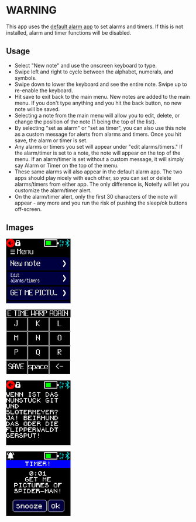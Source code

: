 # WARNING

This app uses the [default alarm app](https://banglejs.com/apps/?id=alarm) to set alarms and timers. If this is not installed, alarm and timer functions will be disabled.

## Usage

* Select "New note" and use the onscreen keyboard to type. 
* Swipe left and right to cycle between the alphabet, numerals, and symbols.
* Swipe down to lower the keyboard and see the entire note. Swipe up to re-enable the keyboard.
* Hit save to exit back to the main menu. New notes are added to the main menu. If you don't type anything and you hit the back button, no new note will be saved.
* Selecting a note from the main menu will allow you to edit, delete, or change the position of the note (1 being the top of the list).
* By selecting "set as alarm" or "set as timer", you can also use this note as a custom message for alerts from alarms and timers. Once you hit save, the alarm or timer is set.
* Any alarms or timers you set will appear under "edit alarms/timers." If the alarm/timer is set to a note, the note will appear on the top of the menu. If an alarm/timer is set without a custom message, it will simply say Alarm or Timer on the top of the menu.
* These same alarms will also appear in the default alarm app. The two apps should play nicely with each other, so you can set or delete alarms/timers from either app. The only difference is, Noteify will let you customize the alarm/timer alert.
* On the alarm/timer alert, only the first 30 characters of the note will appear - any more and you run the risk of pushing the sleep/ok buttons off-screen.

## Images

![](menu.png)

![](keypad.png)

![](note.png)

![](timer-alert.png)
